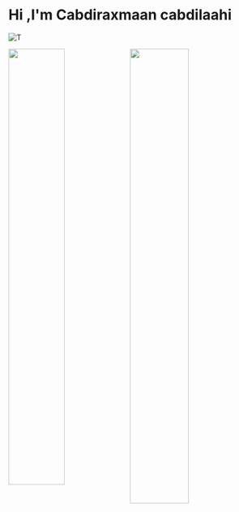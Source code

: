 # Hi ,I'm Cabdiraxmaan cabdilaahi

![T](https://komarev.com/ghpvc/?username=your-github-khadareid&color=blueviolet&style=flat-square)

<img width="47%" align="left" src="http://github-readme-streak-stats.herokuapp.com/?user=khadareid&theme=shades-of-purple&hide_border=true&date_format=j%20M%5B%20Y%5D" />
<img align="left" width="48%" src="https://github-readme-stats.vercel.app/api/top-langs/?username=khadareid&layout=compact" />




<br />

<br />
